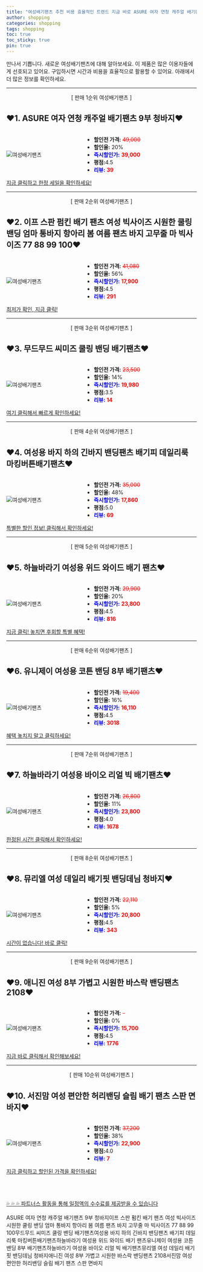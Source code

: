```yaml
---
title: "여성배기팬츠 추천 비용 효율적인 트렌드 지금 바로 ASURE 여자 연청 캐주얼 배기팬츠"
author: shopping
categories: shopping
tags: shopping
toc: true
toc_sticky: true
pin: true
---
```

만나서 기쁩니다. 새로운 여성배기팬츠에 대해 알아보세요. 이 제품은 많은 이용자들에게 선호되고 있어요. 구입하시면 시간과 비용을 효율적으로 활용할 수 있어요. 아래에서 더 많은 정보를 확인하세요.

---
<p class="toplist" style="margin: 0 auto; display: block; width: fit-content;">[ 판매 1순위 여성배기팬츠 ]</p>

<h2><strong>❤️1. ASURE 여자 연청 캐주얼 배기팬츠 9부 청바지❤️</strong></h2>

<div style="display: flex; align-items: center;">
    <div style="flex: 0.4;">
        <img src="https://thumbnail8.coupangcdn.com/thumbnails/remote/230x230ex/image/vendor_inventory/c255/602297d64c9ea0b3e5631fd69db9f3dbca20a9cc31ec3a03348e2454a632.jpeg" alt="여성배기팬츠" style="max-width: 100%;">
    </div>
    <div style="flex: 0.6; margin-left: 10px;">
        <ul>
            <li><strong>할인전 가격:</strong> <del style="color: red;">49,000</del></li>
            <li><strong>할인율:</strong> 20%</li>
            <li><span style='color:blue'><strong>즉시할인가:</strong></span> <span style='color:red'><strong>39,000</strong></span></li>
            <li><strong>평점:</strong>4.5</li>
            <li><span style='color:blue'><strong>리뷰:</strong></span> <span style='color:red'><strong>39</strong></span></li>
        </ul>
    </div>
</div>
<div class="center">
    <a href="https://selin100587001.github.io?lptag=AF9450613&subid=githubio&pageKey=7984646200&traceid=V0-153&itemId=22170665064&vendorItemId=89217059823" class="myButton">
        지금 클릭하고 한정 세일을 확인하세요!
    </a>
</div>


---
<p class="toplist" style="margin: 0 auto; display: block; width: fit-content;">[ 판매 2순위 여성배기팬츠 ]</p>

<h2><strong>❤️2. 이프 스판 펌킨 배기 팬츠 여성 빅사이즈 시원한 쿨링 밴딩 엄마 통바지 항아리 봄 여름 팬츠 바지 고무줄 마 빅사이즈 77 88 99 100❤️</strong></h2>

<div style="display: flex; align-items: center;">
    <div style="flex: 0.4;">
        <img src="https://thumbnail10.coupangcdn.com/thumbnails/remote/230x230ex/image/vendor_inventory/5f27/af5fcc957a49faeaaa95c084e73141f9a03daaab5a04703419eb85e418e1.jpg" alt="여성배기팬츠" style="max-width: 100%;">
    </div>
    <div style="flex: 0.6; margin-left: 10px;">
        <ul>
            <li><strong>할인전 가격:</strong> <del style="color: red;">41,080</del></li>
            <li><strong>할인율:</strong> 56%</li>
            <li><span style='color:blue'><strong>즉시할인가:</strong></span> <span style='color:red'><strong>17,900</strong></span></li>
            <li><strong>평점:</strong>4.5</li>
            <li><span style='color:blue'><strong>리뷰:</strong></span> <span style='color:red'><strong>291</strong></span></li>
        </ul>
    </div>
</div>
<div class="center">
    <a href="https://selin100587001.github.io?lptag=AF9450613&subid=githubio&pageKey=7983745483&traceid=V0-153&itemId=22166775610&vendorItemId=89213243480" class="myButton">
        최저가 확인, 지금 클릭!
    </a>
</div>


---
<p class="toplist" style="margin: 0 auto; display: block; width: fit-content;">[ 판매 3순위 여성배기팬츠 ]</p>

<h2><strong>❤️3. 무드무드 씨미즈 쿨링 밴딩 배기팬츠❤️</strong></h2>

<div style="display: flex; align-items: center;">
    <div style="flex: 0.4;">
        <img src="https://thumbnail7.coupangcdn.com/thumbnails/remote/230x230ex/image/vendor_inventory/54db/df559e7a8ff889a05671d804776bb5d9a7c6568ed85bdff9659a94f1e580.jpg" alt="여성배기팬츠" style="max-width: 100%;">
    </div>
    <div style="flex: 0.6; margin-left: 10px;">
        <ul>
            <li><strong>할인전 가격:</strong> <del style="color: red;">23,500</del></li>
            <li><strong>할인율:</strong> 14%</li>
            <li><span style='color:blue'><strong>즉시할인가:</strong></span> <span style='color:red'><strong>19,980</strong></span></li>
            <li><strong>평점:</strong>3.5</li>
            <li><span style='color:blue'><strong>리뷰:</strong></span> <span style='color:red'><strong>14</strong></span></li>
        </ul>
    </div>
</div>
<div class="center">
    <a href="https://selin100587001.github.io?lptag=AF9450613&subid=githubio&pageKey=6579066073&traceid=V0-153&itemId=14797531515&vendorItemId=89340072253" class="myButton">
        여기 클릭해서 빠르게 확인하세요!
    </a>
</div>


---
<p class="toplist" style="margin: 0 auto; display: block; width: fit-content;">[ 판매 4순위 여성배기팬츠 ]</p>

<h2><strong>❤️4. 여성용 바지 하의 긴바지 밴딩팬츠 배기피 데일리룩 마킹버튼배기팬츠❤️</strong></h2>

<div style="display: flex; align-items: center;">
    <div style="flex: 0.4;">
        <img src="https://thumbnail8.coupangcdn.com/thumbnails/remote/230x230ex/image/vendor_inventory/cd4a/a35d1864d30a8ead7f64dbc1adf0c994fb3d3527c367c51d0a4a6facceab.jpg" alt="여성배기팬츠" style="max-width: 100%;">
    </div>
    <div style="flex: 0.6; margin-left: 10px;">
        <ul>
            <li><strong>할인전 가격:</strong> <del style="color: red;">35,000</del></li>
            <li><strong>할인율:</strong> 48%</li>
            <li><span style='color:blue'><strong>즉시할인가:</strong></span> <span style='color:red'><strong>17,860</strong></span></li>
            <li><strong>평점:</strong>5.0</li>
            <li><span style='color:blue'><strong>리뷰:</strong></span> <span style='color:red'><strong>69</strong></span></li>
        </ul>
    </div>
</div>
<div class="center">
    <a href="https://selin100587001.github.io?lptag=AF9450613&subid=githubio&pageKey=7982124871&traceid=V0-153&itemId=22153175868&vendorItemId=89199756986" class="myButton">
        특별한 할인 정보! 클릭해서 확인하세요!
    </a>
</div>


---
<p class="toplist" style="margin: 0 auto; display: block; width: fit-content;">[ 판매 5순위 여성배기팬츠 ]</p>

<h2><strong>❤️5. 하늘바라기 여성용 위드 와이드 배기 팬츠❤️</strong></h2>

<div style="display: flex; align-items: center;">
    <div style="flex: 0.4;">
        <img src="https://thumbnail6.coupangcdn.com/thumbnails/remote/230x230ex/image/vendor_inventory/6721/1d85c3766daee94a7d7391a58ff2076b8fb006843e8cb1911a0285fef2db.jpg" alt="여성배기팬츠" style="max-width: 100%;">
    </div>
    <div style="flex: 0.6; margin-left: 10px;">
        <ul>
            <li><strong>할인전 가격:</strong> <del style="color: red;">29,900</del></li>
            <li><strong>할인율:</strong> 20%</li>
            <li><span style='color:blue'><strong>즉시할인가:</strong></span> <span style='color:red'><strong>23,800</strong></span></li>
            <li><strong>평점:</strong>4.5</li>
            <li><span style='color:blue'><strong>리뷰:</strong></span> <span style='color:red'><strong>816</strong></span></li>
        </ul>
    </div>
</div>
<div class="center">
    <a href="https://selin100587001.github.io?lptag=AF9450613&subid=githubio&pageKey=5883354831&traceid=V0-153&itemId=10325031591&vendorItemId=77607273576" class="myButton">
        지금 클릭! 놓치면 후회할 특별 혜택!
    </a>
</div>


---
<p class="toplist" style="margin: 0 auto; display: block; width: fit-content;">[ 판매 6순위 여성배기팬츠 ]</p>

<h2><strong>❤️6. 유니제이 여성용 코튼 밴딩 8부 배기팬츠❤️</strong></h2>

<div style="display: flex; align-items: center;">
    <div style="flex: 0.4;">
        <img src="https://thumbnail8.coupangcdn.com/thumbnails/remote/230x230ex/image/retail/images/8322691749899793-145716a1-4221-460b-a2b4-fbc472ab688f.jpg" alt="여성배기팬츠" style="max-width: 100%;">
    </div>
    <div style="flex: 0.6; margin-left: 10px;">
        <ul>
            <li><strong>할인전 가격:</strong> <del style="color: red;">19,400</del></li>
            <li><strong>할인율:</strong> 16%</li>
            <li><span style='color:blue'><strong>즉시할인가:</strong></span> <span style='color:red'><strong>16,110</strong></span></li>
            <li><strong>평점:</strong>4.5</li>
            <li><span style='color:blue'><strong>리뷰:</strong></span> <span style='color:red'><strong>3018</strong></span></li>
        </ul>
    </div>
</div>
<div class="center">
    <a href="https://selin100587001.github.io?lptag=AF9450613&subid=githubio&pageKey=1271918362&traceid=V0-153&itemId=2276750136&vendorItemId=71422740673" class="myButton">
        혜택 놓치지 말고 클릭하세요!
    </a>
</div>


---
<p class="toplist" style="margin: 0 auto; display: block; width: fit-content;">[ 판매 7순위 여성배기팬츠 ]</p>

<h2><strong>❤️7. 하늘바라기 여성용 바이오 리얼 빅 배기팬츠❤️</strong></h2>

<div style="display: flex; align-items: center;">
    <div style="flex: 0.4;">
        <img src="https://thumbnail7.coupangcdn.com/thumbnails/remote/230x230ex/image/vendor_inventory/459e/7e3723322b4c95ac32023f66334c206bcd2d3f683b39597a8538b41a6dc8.jpg" alt="여성배기팬츠" style="max-width: 100%;">
    </div>
    <div style="flex: 0.6; margin-left: 10px;">
        <ul>
            <li><strong>할인전 가격:</strong> <del style="color: red;">26,800</del></li>
            <li><strong>할인율:</strong> 11%</li>
            <li><span style='color:blue'><strong>즉시할인가:</strong></span> <span style='color:red'><strong>23,800</strong></span></li>
            <li><strong>평점:</strong>4.0</li>
            <li><span style='color:blue'><strong>리뷰:</strong></span> <span style='color:red'><strong>1678</strong></span></li>
        </ul>
    </div>
</div>
<div class="center">
    <a href="https://selin100587001.github.io?lptag=AF9450613&subid=githubio&pageKey=83604935&traceid=V0-153&itemId=265194540&vendorItemId=3989278391" class="myButton">
        한정된 시간! 클릭해서 확인하세요!
    </a>
</div>


---
<p class="toplist" style="margin: 0 auto; display: block; width: fit-content;">[ 판매 8순위 여성배기팬츠 ]</p>

<h2><strong>❤️8. 뮤리엘 여성 데일리 배기핏 밴딩데님 청바지❤️</strong></h2>

<div style="display: flex; align-items: center;">
    <div style="flex: 0.4;">
        <img src="https://thumbnail9.coupangcdn.com/thumbnails/remote/230x230ex/image/rs_quotation_api/vuns31ab/021b40539b6e4f66a2984327db903225.jpg" alt="여성배기팬츠" style="max-width: 100%;">
    </div>
    <div style="flex: 0.6; margin-left: 10px;">
        <ul>
            <li><strong>할인전 가격:</strong> <del style="color: red;">22,110</del></li>
            <li><strong>할인율:</strong> 5%</li>
            <li><span style='color:blue'><strong>즉시할인가:</strong></span> <span style='color:red'><strong>20,800</strong></span></li>
            <li><strong>평점:</strong>4.5</li>
            <li><span style='color:blue'><strong>리뷰:</strong></span> <span style='color:red'><strong>343</strong></span></li>
        </ul>
    </div>
</div>
<div class="center">
    <a href="https://selin100587001.github.io?lptag=AF9450613&subid=githubio&pageKey=7313122231&traceid=V0-153&itemId=18739548802&vendorItemId=85871855642" class="myButton">
        시간이 없습니다! 바로 클릭!
    </a>
</div>


---
<p class="toplist" style="margin: 0 auto; display: block; width: fit-content;">[ 판매 9순위 여성배기팬츠 ]</p>

<h2><strong>❤️9. 애니진 여성 8부 가볍고 시원한 바스락 밴딩팬츠 2108❤️</strong></h2>

<div style="display: flex; align-items: center;">
    <div style="flex: 0.4;">
        <img src="https://thumbnail7.coupangcdn.com/thumbnails/remote/230x230ex/image/vendor_inventory/9eee/4f131fa5e4c2b4ea755e1886a3c1826bf5286da075ea308a6401499e952c.jpg" alt="여성배기팬츠" style="max-width: 100%;">
    </div>
    <div style="flex: 0.6; margin-left: 10px;">
        <ul>
            <li><strong>할인전 가격:</strong> <del style="color: red;">-</del></li>
            <li><strong>할인율:</strong> 0%</li>
            <li><span style='color:blue'><strong>즉시할인가:</strong></span> <span style='color:red'><strong>15,700</strong></span></li>
            <li><strong>평점:</strong>4.5</li>
            <li><span style='color:blue'><strong>리뷰:</strong></span> <span style='color:red'><strong>1776</strong></span></li>
        </ul>
    </div>
</div>
<div class="center">
    <a href="https://selin100587001.github.io?lptag=AF9450613&subid=githubio&pageKey=6490774765&traceid=V0-153&itemId=14247524653&vendorItemId=85423895116" class="myButton">
        지금 바로 클릭해서 확인해보세요!
    </a>
</div>


---
<p class="toplist" style="margin: 0 auto; display: block; width: fit-content;">[ 판매 10순위 여성배기팬츠 ]</p>

<h2><strong>❤️10. 서진맘 여성 편안한 허리밴딩 슬림 배기 팬츠 스판 면바지❤️</strong></h2>

<div style="display: flex; align-items: center;">
    <div style="flex: 0.4;">
        <img src="https://thumbnail8.coupangcdn.com/thumbnails/remote/230x230ex/image/vendor_inventory/c515/354933984f48bd81e5966fdcf28223e705da6e7167f4e014778155376d12.png" alt="여성배기팬츠" style="max-width: 100%;">
    </div>
    <div style="flex: 0.6; margin-left: 10px;">
        <ul>
            <li><strong>할인전 가격:</strong> <del style="color: red;">37,200</del></li>
            <li><strong>할인율:</strong> 38%</li>
            <li><span style='color:blue'><strong>즉시할인가:</strong></span> <span style='color:red'><strong>22,900</strong></span></li>
            <li><strong>평점:</strong>4.0</li>
            <li><span style='color:blue'><strong>리뷰:</strong></span> <span style='color:red'><strong>7</strong></span></li>
        </ul>
    </div>
</div>
<div class="center">
    <a href="https://selin100587001.github.io?lptag=AF9450613&subid=githubio&pageKey=7961518279&traceid=V0-153&itemId=22012264251&vendorItemId=89136650941" class="myButton">
        지금 클릭하고 할인된 가격을 확인하세요!
    </a>
</div>

<br><br><br>[💦 💦 💦 파트너스 활동을 통해 일정액의 수수료를 제공받을 수 있습니다](https://link.coupang.com/a/bcpT2c)<br><br>ASURE 여자 연청 캐주얼 배기팬츠 9부 청바지이프 스판 펌킨 배기 팬츠 여성 빅사이즈 시원한 쿨링 밴딩 엄마 통바지 항아리 봄 여름 팬츠 바지 고무줄 마 빅사이즈 77 88 99 100무드무드 씨미즈 쿨링 밴딩 배기팬츠여성용 바지 하의 긴바지 밴딩팬츠 배기피 데일리룩 마킹버튼배기팬츠하늘바라기 여성용 위드 와이드 배기 팬츠유니제이 여성용 코튼 밴딩 8부 배기팬츠하늘바라기 여성용 바이오 리얼 빅 배기팬츠뮤리엘 여성 데일리 배기핏 밴딩데님 청바지애니진 여성 8부 가볍고 시원한 바스락 밴딩팬츠 2108서진맘 여성 편안한 허리밴딩 슬림 배기 팬츠 스판 면바지
